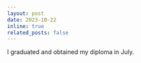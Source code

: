 ```yaml
---
layout: post
date: 2023-10-22
inline: true
related_posts: false
---
```


I graduated and obtained my diploma in July.